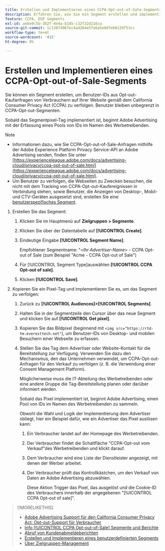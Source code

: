 ```yaml
---
title: Erstellen und Implementieren eines CCPA-Opt-out-of-Sale-Segments
description: Erfahren Sie, wie Sie ein Segment erstellen und implementieren, um Benutzer-IDs aus Kunden-Opt-out-Kaufanfragen zu verfolgen.
feature: CCPA, DSP Segments
exl-id: aebe0c5b-382f-4e4a-b145-c32f32d216ca
source-git-commit: 1c13874967ec4ad264e5fa6a5e0dfeb6120f53cc
workflow-type: tm+mt
source-wordcount: '415'
ht-degree: 0%

---
```


# Erstellen und Implementieren eines CCPA-Opt-out-of-Sale-Segments

Sie können ein Segment erstellen, um Benutzer-IDs aus Opt-out-Kaufanfragen von Verbrauchern auf Ihrer Website gemäß dem California Consumer Privacy Act (CCPA) zu verfolgen. Benutzer bleiben unbegrenzt in CCPA-Opt-out-Segmenten.

Sobald das Segmentpixel-Tag implementiert ist, beginnt Adobe Advertising mit der Erfassung eines Pools von IDs im Namen des Werbetreibenden.

>[!NOTE]
>
>* Informationen dazu, wie Sie CCPA-Opt-out-of-Sale-Anfragen mithilfe der Adobe Experience Platform Privacy Service-API an Adobe Advertising senden, finden Sie unter [https://experienceleague.adobe.com/docs/advertising-cloud/privacy/ccpa-opt-out-of-sale.html](https://experienceleague.adobe.com/docs/advertising-cloud/privacy/ccpa-opt-out-of-sale.html).
>* Um Benutzer zu verfolgen, die Webseiten zu Zwecken besuchen, die nicht mit dem Tracking von CCPA-Opt-out-Kaufereignissen in Verbindung stehen, sowie Benutzer, die Anzeigen von Desktop-, Mobil- und CTV-Geräten ausgesetzt sind, erstellen Sie eine [benutzerspezifisches Segment](/help/dsp/audiences/custom-segment-create.md).


1. Erstellen Sie das Segment:

   1. Klicken Sie im Hauptmenü auf **Zielgruppen > Segmente**.

   1. Klicken Sie über der Datentabelle auf **[!UICONTROL Create]**.

   1. Eindeutige Eingabe **[!UICONTROL Segment Name]**.

      Empfohlener Segmentname: &quot;&lt;*Ihr Advertiser-Name*> - CCPA Opt-out of Sale (zum Beispiel &quot;Acme - CCPA Opt-out of Sale&quot;)

   1. Für [!UICONTROL Segment Type]auswählen **[!UICONTROL CCPA Opt-out of sale]**.

   1. Klicken **[!UICONTROL Save]**.

1. Kopieren Sie ein Pixel-Tag und implementieren Sie es, um das Segment zu verfolgen:

   1. Zurück zu **[!UICONTROL Audiences]>[!UICONTROL Segments]**.

   1. Halten Sie in der Segmentzeile den Cursor über das neue Segment und klicken Sie auf **[!UICONTROL Get pixel]**.

   1. Kopieren Sie das Bildpixel (beginnend mit `<img src="https://rtd-tm.everesttech.net"`), um Benutzer-IDs von Desktop- und mobilen Besuchern einer Webseite zu erfassen.

   1. Stellen Sie das Tag dem Advertiser oder Website-Kontakt für die Bereitstellung zur Verfügung. Verwenden Sie dazu den Mechanismus, den das Unternehmen verwendet, um CCPA-Opt-out-Anfragen für den Verkauf zu verfolgen (z. B. die Verwendung einer Consent Management Platform).

      Möglicherweise muss die IT-Abteilung des Werbetreibenden oder eine andere Gruppe die Tag-Bereitstellung planen oder darüber informiert werden.

      Sobald das Pixel implementiert ist, beginnt Adobe Advertising, einen Pool von IDs im Namen des Werbetreibenden zu sammeln.

      Obwohl die Wahl und Logik der Implementierung dem Advertiser obliegt, hier ein Beispiel dafür, wie ein Advertiser das Pixel auslösen kann:

      1. Ein Verbraucher landet auf der Homepage des Werbetreibenden.
      1. Der Verbraucher findet die Schaltfläche &quot;CCPA-Opt-out vom Verkauf&quot;des Werbetreibenden und klickt darauf.
      1. Dem Verbraucher wird eine Liste der Dienstleister angezeigt, mit denen der Werber arbeitet.
      1. Der Verbraucher prüft das Kontrollkästchen, um den Verkauf von Daten an Adobe Advertising abzuwählen.

         Diese Aktion Trigger das Pixel, das ausgelöst und die Cookie-ID des Verbrauchers innerhalb der angegebenen &quot;[!UICONTROL CCPA Opt-out of sale]&quot;.

>[!MORELIKETHIS]
>
>* [Adobe Advertising Support für den California Consumer Privacy Act: Opt-out-Support für Verbraucher](/help/privacy/ccpa-opt-out-of-sale.md)
>* [Info [!UICONTROL CCPA Opt-out-of-Sale] Segmente und Berichte](ccpa-opt-out-about.md)
>* [Abruf von Kundenabmeldeberichten](ccpa-opt-out-segment-report-retrieve.md)
>* [Erstellen und Implementieren eines benutzerdefinierten Segments](custom-segment-create.md)
>* [Über Zielgruppen-Management](audience-about.md)

